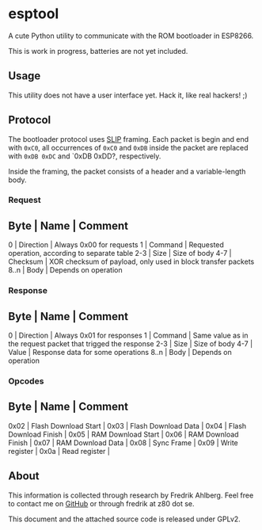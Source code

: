 # esptool

A cute Python utility to communicate with the ROM bootloader in ESP8266.

This is work in progress, batteries are not yet included.

## Usage

This utility does not have a user interface yet. Hack it, like real hackers! ;)

## Protocol

The bootloader protocol uses [SLIP](http://en.wikipedia.org/wiki/SLIP) framing.
Each packet is begin and end with `0xC0`, all occurrences of `0xC0` and `0xDB` inside the packet
are replaced with `0xDB 0xDC` and `0xDB 0xDD?, respectively.

Inside the framing, the packet consists of a header and a variable-length body.

### Request

Byte   | Name		| Comment
--------------------------------------------------------
0      | Direction	| Always 0x00 for requests
1      | Command	| Requested operation, according to separate table
2-3    | Size		| Size of body
4-7    | Checksum	| XOR checksum of payload, only used in block transfer packets
8..n   | Body		| Depends on operation

### Response

Byte   | Name		| Comment
--------------------------------------------------------
0      | Direction	| Always 0x01 for responses
1      | Command	| Same value as in the request packet that trigged the response
2-3    | Size		| Size of body
4-7    | Value		| Response data for some operations
8..n   | Body		| Depends on operation

### Opcodes

Byte | Name			| Comment
--------------------------------------------------------
0x02 | Flash Download Start	|
0x03 | Flash Download Data	|
0x04 | Flash Download Finish	|
0x05 | RAM Download Start	|
0x06 | RAM Download Finish	|
0x07 | RAM Download Data	|
0x08 | Sync Frame		|
0x09 | Write register		|
0x0a | Read register		|


## About

This information is collected through research by Fredrik Ahlberg.
Feel free to contact me on [GitHub](https://github.com/themadinventor) or through fredrik at z80 dot se.

This document and the attached source code is released under GPLv2.

